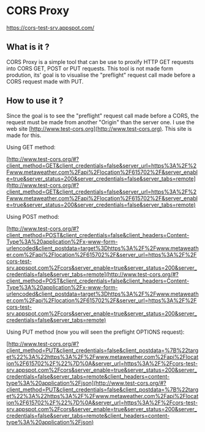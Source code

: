 # CORS Proxy

https://cors-test-srv.appspot.com/

## What is it ? 

CORS Proxy is a simple tool that can be use to proxify HTTP GET requests 
into CORS GET, POST or PUT requests. This tool is not made form prodution,
its' goal is to visualise the "preflight" request call made before a CORS
request made with PUT.

## How to use it ?

Since the goal is to see the "preflight" request call made before a CORS,
the request must be made from another "Origin" than the server one. 
I use the web site [http://www.test-cors.org](http://www.test-cors.org).
This site is made for this.


Using GET method:

[http://www.test-cors.org/#?client_method=GET&client_credentials=false&server_url=https%3A%2F%2Fwww.metaweather.com%2Fapi%2Flocation%2F615702%2F&server_enable=true&server_status=200&server_credentials=false&server_tabs=remote](http://www.test-cors.org/#?client_method=GET&client_credentials=false&server_url=https%3A%2F%2Fwww.metaweather.com%2Fapi%2Flocation%2F615702%2F&server_enable=true&server_status=200&server_credentials=false&server_tabs=remote)


Using POST method:

[http://www.test-cors.org/#?client_method=POST&client_credentials=false&client_headers=Content-Type%3A%20application%2Fx-www-form-urlencoded&client_postdata=target%3Dhttps%3A%2F%2Fwww.metaweather.com%2Fapi%2Flocation%2F615702%2F&server_url=https%3A%2F%2Fcors-test-srv.appspot.com%2Fcors&server_enable=true&server_status=200&server_credentials=false&server_tabs=remote](http://www.test-cors.org/#?client_method=POST&client_credentials=false&client_headers=Content-Type%3A%20application%2Fx-www-form-urlencoded&client_postdata=target%3Dhttps%3A%2F%2Fwww.metaweather.com%2Fapi%2Flocation%2F615702%2F&server_url=https%3A%2F%2Fcors-test-srv.appspot.com%2Fcors&server_enable=true&server_status=200&server_credentials=false&server_tabs=remote)


Using PUT method (now you will seen the preflight OPTIONS request):

[http://www.test-cors.org/#?client_method=PUT&client_credentials=false&client_postdata=%7B%22target%22%3A%22https%3A%2F%2Fwww.metaweather.com%2Fapi%2Flocation%2F615702%2F%22%7D%0A&server_url=https%3A%2F%2Fcors-test-srv.appspot.com%2Fcors&server_enable=true&server_status=200&server_credentials=false&server_tabs=remote&client_headers=content-type%3A%20application%2Fjson](http://www.test-cors.org/#?client_method=PUT&client_credentials=false&client_postdata=%7B%22target%22%3A%22https%3A%2F%2Fwww.metaweather.com%2Fapi%2Flocation%2F615702%2F%22%7D%0A&server_url=https%3A%2F%2Fcors-test-srv.appspot.com%2Fcors&server_enable=true&server_status=200&server_credentials=false&server_tabs=remote&client_headers=content-type%3A%20application%2Fjson)

